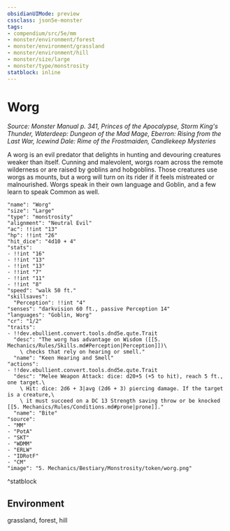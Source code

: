 ```yaml
---
obsidianUIMode: preview
cssclass: json5e-monster
tags:
- compendium/src/5e/mm
- monster/environment/forest
- monster/environment/grassland
- monster/environment/hill
- monster/size/large
- monster/type/monstrosity
statblock: inline
---
```

# Worg
*Source: Monster Manual p. 341, Princes of the Apocalypse, Storm King's Thunder, Waterdeep: Dungeon of the Mad Mage, Eberron: Rising from the Last War, Icewind Dale: Rime of the Frostmaiden, Candlekeep Mysteries*  

A worg is an evil predator that delights in hunting and devouring creatures weaker than itself. Cunning and malevolent, worgs roam across the remote wilderness or are raised by goblins and hobgoblins. Those creatures use worgs as mounts, but a worg will turn on its rider if it feels mistreated or malnourished. Worgs speak in their own language and Goblin, and a few learn to speak Common as well.

```statblock
"name": "Worg"
"size": "Large"
"type": "monstrosity"
"alignment": "Neutral Evil"
"ac": !!int "13"
"hp": !!int "26"
"hit_dice": "4d10 + 4"
"stats":
- !!int "16"
- !!int "13"
- !!int "13"
- !!int "7"
- !!int "11"
- !!int "8"
"speed": "walk 50 ft."
"skillsaves":
  "Perception": !!int "4"
"senses": "darkvision 60 ft., passive Perception 14"
"languages": "Goblin, Worg"
"cr": "1/2"
"traits":
- !!dev.ebullient.convert.tools.dnd5e.qute.Trait
  "desc": "The worg has advantage on Wisdom ([[5. Mechanics/Rules/Skills.md#Perception|Perception]])\
    \ checks that rely on hearing or smell."
  "name": "Keen Hearing and Smell"
"actions":
- !!dev.ebullient.convert.tools.dnd5e.qute.Trait
  "desc": "Melee Weapon Attack: dice: d20+5 (+5 to hit), reach 5 ft., one target.\
    \ Hit: dice: 2d6 + 3|avg (2d6 + 3) piercing damage. If the target is a creature,\
    \ it must succeed on a DC 13 Strength saving throw or be knocked [[5. Mechanics/Rules/Conditions.md#prone|prone]]."
  "name": "Bite"
"source":
- "MM"
- "PotA"
- "SKT"
- "WDMM"
- "ERLW"
- "IDRotF"
- "CM"
"image": "5. Mechanics/Bestiary/Monstrosity/token/worg.png"
```
^statblock

## Environment

grassland, forest, hill
